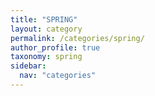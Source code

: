 ```yaml
---
title: "SPRING"
layout: category
permalink: /categories/spring/
author_profile: true
taxonomy: spring
sidebar:
  nav: "categories"
---
```

